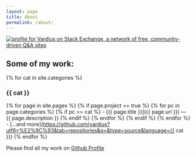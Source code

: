 ```yaml
---
layout: page
title: About
permalink: /about/
---
```


[![profile for Vardius on Stack Exchange, a network of free, community-driven Q&A sites](https://stackexchange.com/users/flair/2481586.png "profile for Vardius on Stack Exchange, a network of free, community-driven Q&A sites")](https://stackexchange.com/users/2481586)

## Some of my work:

{% for cat in site.categories %}
  ### {{ cat }}
  {% for page in site.pages %}
    {% if page.project == true %}
      {% for pc in page.categories %}
        {% if pc == cat %}
          - [{{ page.title }}]({{ page.url }}) &mdash; {{ page.description }}
        {% endif %}
      {% endfor %}
    {% endif %}
  {% endfor %}
    - [...and more](https://github.com/vardius?utf8=%E2%9C%93&tab=repositories&q=&type=source&language={{ cat }})
{% endfor %}

Please find all my work on [Github Profile](https://github.com/vardius)
